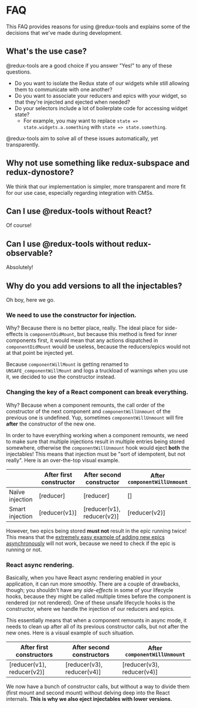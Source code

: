# FAQ

This FAQ provides reasons for using @redux-tools and explains some of the decisions that we've made during development.

## What's the use case?

@redux-tools are a good choice if you answer "Yes!" to any of these questions.

- Do you want to isolate the Redux state of our widgets while still allowing them to communicate with one another?
- Do you want to associate your reducers and epics with your widget, so that they're injected and ejected when needed?
- Do your selectors include a lot of boilerplate code for accessing widget state?
  - For example, you may want to replace `state => state.widgets.a.something` with `state => state.something`.

@redux-tools aim to solve all of these issues automatically, yet transparently.

## Why not use something like redux-subspace and redux-dynostore?

We think that our implementation is simpler, more transparent and more fit for our use case, especially regarding integration with CMSs.

## Can I use @redux-tools without React?

Of course!

## Can I use @redux-tools without redux-observable?

Absolutely!

## Why do you add versions to all the injectables?

Oh boy, here we go.

### We need to use the constructor for injection.

Why? Because there is no better place, really. The ideal place for side-effects is `componentDidMount`, but because this method is fired for inner components first, it would mean that any actions dispatched in `componentDidMount` would be useless, because the reducers/epics would not at that point be injected yet.

Because `componentWillMount` is getting renamed to `UNSAFE_componentWillMount` and logs a truckload of warnings when you use it, we decided to use the constructor instead.

### Changing the key of a React component can break everything.

Why? Because when a component remounts, the call order of the constructor of the next component and `componentWillUnmount` of the previous one is undefined. Yup, sometimes `componentWillUnmount` will fire **after** the constructor of the new one.

In order to have everything working when a component remounts, we need to make sure that multiple injections result in multiple entries being stored somewhere, otherwise the `componentWillUnmount` hook would eject **both** the injectables! This means that injection must be "sort of idempotent, but not really". Here is an over-the-top visual example.

|                 | After first constructor | After second constructor   | After `componentWillUnmount` |
| --------------- | ----------------------- | -------------------------- | ---------------------------- |
| Naïve injection | [reducer]               | [reducer]                  | []                           |
| Smart injection | [reducer(v1)]           | [reducer(v1), reducer(v2)] | [reducer(v2)]                |

However, two epics being stored **must not** result in the epic running twice! This means that the [extremely easy example of adding new epics asynchronously](https://redux-observable.js.org/docs/recipes/AddingNewEpicsAsynchronously.html) will not work, because we need to check if the epic is running or not.

### React async rendering.

Basically, when you have React async rendering enabled in your application, it can run more smoothly. There are a couple of drawbacks, though; you shouldn't have any _side-effects_ in some of your lifecycle hooks, because they might be called multiple times before the component is rendered (or not rendered). One of these unsafe lifecycle hooks is the constructor, where we handle the injection of our reducers and epics.

This essentially means that when a component remounts in async mode, it needs to clean up after all of its previous constructor calls, but not after the new ones. Here is a visual example of such situation.

| After first constructors   | After second constructors  | After `componentWillUnmount` |
| -------------------------- | -------------------------- | ---------------------------- |
| [reducer(v1), reducer(v2)] | [reducer(v3), reducer(v4)] | [reducer(v3), reducer(v4)]   |

We now have a bunch of constructor calls, but without a way to divide them (first mount and second mount) without delving deep into the React internals. **This is why we also eject injectables with lower versions.**
